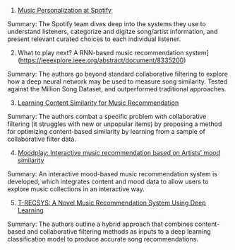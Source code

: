 1. [Music Personalization at Spotify](https://dl.acm.org/doi/abs/10.1145/2959100.2959120)

Summary: The Spotify team dives deep into the systems they use to understand listeners, categorize and digitze song/artist information, and present relevant curated choices to each individual listener.

2. What to play next? A RNN-based music recommendation system](https://ieeexplore.ieee.org/abstract/document/8335200)

Summary: The authors go beyond standard collaborative filtering to explore how a deep neural network may be used to measure song similarity. Tested against the Million Song Dataset, and outperformed traditional approaches.

3. [Learning Content Similarity for Music Recommendation](https://ieeexplore.ieee.org/abstract/document/6213086)

Summary: The authors combat a specific problem with collaborative filtering (it struggles with new or unpopular items) by proposing a method for optimizing content-based similarity by learning from a sample of collaborative filter data.

4. [Moodplay: Interactive music recommendation based on Artists’ mood similarity](https://www.sciencedirect.com/science/article/abs/pii/S1071581918301654)

Summary: An interactive mood-based music recommendation system is developed, which integrates content and mood data to allow users to explore music collections in an interactive way.

5. [T-RECSYS: A Novel Music Recommendation System Using Deep Learning](https://ieeexplore.ieee.org/abstract/document/8662028)

Summary: The authors outline a hybrid approach that combines content-based and collaborative filtering methods as inputs to a deep learning classification model to produce accurate song recommendations.

